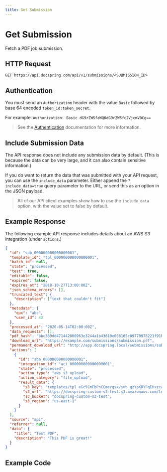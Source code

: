 ```yaml
---
title: Get Submission
---
```


# Get Submission

Fetch a PDF job submission.

## HTTP Request

`GET https://api.docspring.com/api/v1/submissions/<SUBMISSION_ID>`

## Authentication

You must send an `Authorization` header with the value `Basic` followed by base 64 encoded `token_id:token_secret`.

For example: `Authorization: Basic dG9rZW5faWQ6dG9rZW5fc2VjcmV0Cg==`

> See the [Authentication](../install-api-client/authentication) documentation for more information.

## Include Submission Data

The API response does not include any submission data by default. (This is because the data can be very large, and it can also contain sensitive information.)

If you do want to return the data that was submitted with your API request, you can use the `include_data` parameter. Either append the `?include_data=true` query parameter to the URL, or send this as an option in the JSON payload.

> All of our API client examples show how to use the `include_data` option, with the value set to false by default.

## Example Response

The following example API response includes details about an AWS S3 integration (under `actions`.)

```json
{
  "id": "sub_000000000000000001",
  "template_id": "tpl_000000000000000001",
  "batch_id": null,
  "state": "processed",
  "test": true,
  "editable": false,
  "expired": false,
  "expires_at": "2018-10-27T13:00:00Z",
  "json_schema_errors": [],
  "truncated_text": {
    "description": ["text that couldn't fit"]
  },
  "metadata": {
    "qux": "abc",
    "user_id": 42
  },
  "processed_at": "2020-05-14T02:00:00Z",
  "data_requests": [],
  "pdf_hash": "bbc369dd471442006963e3244a1b43610e066165c09770978221f91bd7ace8f5",
  "download_url": "https://example.com/submissions/submission.pdf",
  "permanent_download_url": "http://app.docspring.local/submissions/sub_000000000000000001/download",
  "actions": [
    {
      "id": "sba_000000000000000001",
      "integration_id": "aci_000000000000000001",
      "state": "processed",
      "action_type": "aws_s3_upload",
      "action_category": "file_upload",
      "result_data": {
        "s3_key": "templates/tpl_eGc5CmFbPnCCmerqsx/sub_gzYpKDYFqEHxzca4kK.pdf",
        "s3_url": "https://docspring-custom-s3-test.s3.amazonaws.com/templates/tpl_eGc5CmFbPnCCmerqsx/sub_gzYpKDYFqEHxzca4kK.pdf",
        "s3_bucket": "docspring-custom-s3-test",
        "s3_region": "us-east-1"
      }
    }
  ],
  "source": "api",
  "referrer": null,
  "data": {
    "title": "Test PDF",
    "description": "This PDF is great!"
  }
}
```

## Example Code

<CodeSwitcher :languages="{javascript:'JavaScript', ruby:'Ruby', python:'Python', php:'PHP', csharp:'C#', bash:'bash'}">
<template v-slot:javascript>

```javascript
// This is a live example that you can run with Node

var DocSpring = require('docspring')

var config = new DocSpring.Configuration()
config.apiTokenId = 'yRaaR9JmTPtGX7EN'
config.apiTokenSecret = 'IB3TRkSdm4f2BdtU_D3YgxjdMB7l-r2fOgvxD1Yzwec'
client = new DocSpring.Client(config)

client.getSubmission(
  'sub_ADPq6GNqNqpAZG9Yzb',
  { includeData: false },
  function (error, submission) {
    if (error) throw error
    console.log(submission)
  }
)
```

</template>
<template v-slot:ruby>

```ruby
# This is a live example that you can run in IRB.

require 'docspring'

ENV['DOCSPRING_TOKEN_ID'] = 'yRaaR9JmTPtGX7EN'
ENV['DOCSPRING_TOKEN_SECRET'] = 'IB3TRkSdm4f2BdtU_D3YgxjdMB7l-r2fOgvxD1Yzwec'
submission_id = 'PLh644LApyMAD3p9'

DocSpring.configure do |c|
  c.username  = ENV['DOCSPRING_TOKEN_ID']
  c.password  = ENV['DOCSPRING_TOKEN_SECRET']
end

docspring = DocSpring::Client.new

submission = docspring.get_submission(submission_id, include_data: false)
puts submission
```

</template>
<template v-slot:python>

```python
# This is a live example that you can run in the Python interpreter
import docspring

client = docspring.Client()
client.api_client.configuration.username = "yRaaR9JmTPtGX7EN"
client.api_client.configuration.password = "IB3TRkSdm4f2BdtU_D3YgxjdMB7l-r2fOgvxD1Yzwec"

submission = client.get_submission("PLh644LApyMAD3p9", include_data=False)
print(submission)
```

</template>
<template v-slot:php>

```php
<?php
// This is a live example that you can run in the PHP interactive shell (php -a)
$docspring = new DocSpring\Client();
$docspring->getConfig()->setUsername('yRaaR9JmTPtGX7EN');
$docspring->getConfig()->setPassword('IB3TRkSdm4f2BdtU_D3YgxjdMB7l-r2fOgvxD1Yzwec');
$submission_id = 'PLh644LApyMAD3p9';

// Change to true to include the submission data
$submission = $docspring->getSubmission($submission_id, false);
echo $submission;
```

</template>
<template v-slot:csharp>

```csharp
using System;
using System.Diagnostics;
using DocSpring.Client.Api;
using DocSpring.Client.Client;
using DocSpring.Client.Model;

namespace Example
{
    public class DocSpringExample
    {
        public void main()
        {
          Configuration.Default.Username = "yRaaR9JmTPtGX7EN";
          Configuration.Default.Password = "IB3TRkSdm4f2BdtU_D3YgxjdMB7l-r2fOgvxD1Yzwec";

          var apiInstance = new PDFApi();
          string submissionId = "sub_000000000000000001";
          /// Change to true to include the submission data
          var submission = apiInstance.GetSubmission(submissionId, false);
          Debug.WriteLine(submission);
        }
    }
}
```

</template>
<template v-slot:bash>

```bash
# This is a live example that you can run in your console.

export API_TOKEN_ID="yRaaR9JmTPtGX7EN"
export API_TOKEN_SECRET="IB3TRkSdm4f2BdtU_D3YgxjdMB7l-r2fOgvxD1Yzwec"
export SUBMISSION_ID="PLh644LApyMAD3p9"

curl -s "https://api.docspring.com/api/v1/submissions/$SUBMISSION_ID?include_data=false" \
  -u "$API_TOKEN_ID:$API_TOKEN_SECRET"
```

</template>
</CodeSwitcher>